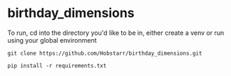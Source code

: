 # birthday_dimensions

To run, cd into the directory you'd like to be in, either create a venv or run using your global environment

`git clone https://github.com/Hobstarr/birthday_dimensions.git`

`pip install -r requirements.txt`
